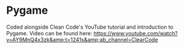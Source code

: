 # Pygame
Coded alongside Clean Code's YouTube tutorial and introduction to Pygame. Video can be found here: https://www.youtube.com/watch?v=AY9MnQ4x3zk&amp;t=1241s&amp;ab_channel=ClearCode
